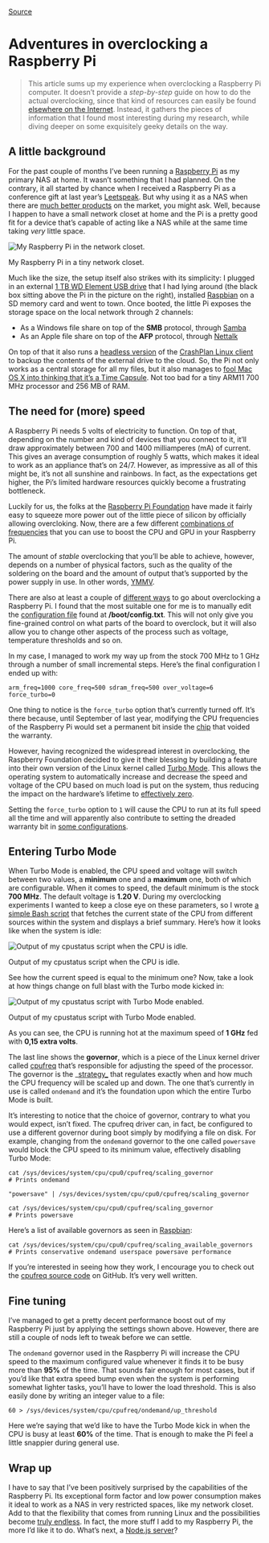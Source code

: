 [Source](http://megakemp.com/2013/02/26/adventures-in-overclocking-a-raspberry-pi/ "Permalink to Adventures in overclocking a Raspberry Pi")

# Adventures in overclocking a Raspberry Pi

> This article sums up my experience when overclocking a Raspberry Pi computer. It doesn’t provide a _step-by-step_ guide on how to do the actual overclocking, since that kind of resources can easily be found [elsewhere on the Internet][1]. Instead, it gathers the pieces of information that I found most interesting during my research, while diving deeper on some exquisitely geeky details on the way.

## A little background

For the past couple of months I’ve been running a [Raspberry Pi][2] as my primary NAS at home. It wasn’t something that I had planned. On the contrary, it all started by chance when I received a Raspberry Pi as a conference gift at last year’s [Leetspeak][3].
But why using it as a NAS when there are [much better products][4] on the market, you might ask. Well, because I happen to have a small network closet at home and the Pi is a pretty good fit for a device that’s capable of acting like a NAS while at the same time taking _very_ little space.

![My Raspberry Pi in the network closet.][5]

My Raspberry Pi in a tiny network closet.

Much like the size, the setup itself also strikes with its simplicity: I plugged in an external [1 TB WD Element USB drive][6] that I had lying around (the black box sitting above the Pi in the picture on the right), installed [Raspbian][7] on a SD memory card and went to town. Once booted, the little Pi exposes the storage space on the local network through 2 channels:

  * As a Windows file share on top of the **SMB** protocol, through [Samba][8]
  * As an Apple file share on top of the **AFP** protocol, through [Nettalk][9]

On top of that it also runs a [headless version][10] of the [CrashPlan Linux client][11] to backup the contents of the external drive to the cloud. So, the Pi not only works as a central storage for all my files, but it also manages to [fool Mac OS X into thinking that it’s a Time Capsule][12]. Not too bad for a tiny ARM11 700 MHz processor and 256 MB of RAM.

## The need for (more) speed

A Raspberry Pi needs 5 volts of electricity to function. On top of that, depending on the number and kind of devices that you connect to it, it’ll draw approximately between 700 and 1400 milliamperes (mA) of current. This gives an average consumption of roughly 5 watts, which makes it ideal to work as an appliance that’s on 24/7. However, as impressive as all of this might be, it’s not all sunshine and rainbows. In fact, as the expectations get higher, the Pi’s limited hardware resources quickly become a frustrating bottleneck.

Luckily for us, the folks at the [Raspberry Pi Foundation][13] have made it fairly easy to squeeze more power out of the little piece of silicon by officially allowing overcloking. Now, there are a few different [combinations of frequencies][14] that you can use to boost the CPU and GPU in your Raspberry Pi.

The amount of _stable_ overclocking that you’ll be able to achieve, however, depends on a number of physical factors, such as the quality of the soldering on the board and the amount of output that’s supported by the power supply in use. In other words, [YMMV][15].

There are also at least a couple of [different ways][16] to go about overclocking a Raspberry Pi. I found that the most suitable one for me is to manually edit the [configuration file][17] found at **/boot/config.txt**. This will not only give you fine-grained control on what parts of the board to overclock, but it will also allow you to change other aspects of the process such as voltage, temperature thresholds and so on.

In my case, I managed to work my way up from the stock 700 MHz to 1 GHz through a number of small incremental steps. Here’s the final configuration I ended up with:

`arm_freq=1000
core_freq=500
sdram_freq=500
over_voltage=6
force_turbo=0`

One thing to notice is the `force_turbo` option that’s currently turned off. It’s there because, until September of last year, modifying the CPU frequencies of the Raspberry Pi would set a permanent bit inside the [chip][18] that voided the warranty.

However, having recognized the widespread interest in overclocking, the Raspberry Foundation decided to give it their blessing by building a feature into their own version of the Linux kernel called [Turbo Mode][19]. This allows the operating system to automatically increase and decrease the speed and voltage of the CPU based on much load is put on the system, thus reducing the impact on the hardware’s lifetime to [effectively zero][19].

Setting the `force_turbo` option to `1` will cause the CPU to run at its full speed all the time and will apparently also contribute to setting the dreaded warranty bit in [some configurations][20].

## Entering Turbo Mode

When Turbo Mode is enabled, the CPU speed and voltage will switch between two values, a **minimum** one and a **maximum** one, both of which are configurable. When it comes to speed, the default minimum is the stock **700 MHz**. The default voltage is **1.20 V**. During my overclocking experiments I wanted to keep a close eye on these parameters, so I wrote [a simple Bash script][21] that fetches the current state of the CPU from different sources within the system and displays a brief summary. Here’s how it looks like when the system is idle:

![Output of my cpustatus script  when the CPU is idle.][22]

Output of my cpustatus script when the CPU is idle.

See how the current speed is equal to the minimum one? Now, take a look at how things change on full blast with the Turbo mode kicked in:

![Output of my cpustatus script with Turbo Mode enabled.][23]

Output of my cpustatus script with Turbo Mode enabled.

As you can see, the CPU is running hot at the maximum speed of **1 GHz** fed with **0,15 extra volts**.

The last line shows the **governor**, which is a piece of the Linux kernel driver called [cpufreq][24] that’s responsible for adjusting the speed of the processor. The governor is the _[strategy_][25] that regulates exactly when and how much the CPU frequency will be scaled up and down. The one that’s currently in use is called `ondemand` and it’s the foundation upon which the entire Turbo Mode is built.

It’s interesting to notice that the choice of governor, contrary to what you would expect, isn’t fixed. The cpufreq driver can, in fact, be configured to use a different governor during boot simply by modifying a file on disk. For example, changing from the `ondemand` governor to the one called `powersave` would block the CPU speed to its minimum value, effectively disabling Turbo Mode:



    cat /sys/devices/system/cpu/cpu0/cpufreq/scaling_governor
    # Prints ondemand

    "powersave" | /sys/devices/system/cpu/cpu0/cpufreq/scaling_governor

    cat /sys/devices/system/cpu/cpu0/cpufreq/scaling_governor
    # Prints powersave


Here’s a list of available governors as seen in [Raspbian][7]:



    cat /sys/devices/system/cpu/cpu0/cpufreq/scaling_available_governors
    # Prints conservative ondemand userspace powersave performance


If you’re interested in seeing how they work, I encourage you to check out the [cpufreq source code][26] on GitHub. It’s very well written.

## Fine tuning

I’ve managed to get a pretty decent performance boost out of my Raspberry Pi just by applying the settings shown above. However, there are still a couple of nods left to tweak before we can settle.

The `ondemand` governor used in the Raspberry Pi will increase the CPU speed to the maximum configured value whenever it finds it to be busy more than **95%** of the time. That sounds fair enough for most cases, but if you’d like that extra speed bump even when the system is performing somewhat lighter tasks, you’ll have to lower the load threshold. This is also easily done by writing an integer value to a file:



    60 > /sys/devices/system/cpu/cpufreq/ondemand/up_threshold


Here we’re saying that we’d like to have the Turbo Mode kick in when the CPU is busy at least **60%** of the time. That is enough to make the Pi feel a little snappier during general use.

## Wrap up

I have to say that I’ve been positively surprised by the capabilities of the Raspberry Pi. Its exceptional form factor and low power consumption makes it ideal to work as a NAS in very restricted spaces, like my network closet. Add to that the flexibility that comes from running Linux and the possibilities become [ truly endless][27]. In fact, the more stuff I add to my Raspberry Pi, the more I’d like it to do. What’s next, a [Node.js server][28]?

   [1]: http://lifehacker.com/5971395/overclock-your-raspberry-pi
   [2]: https://en.wikipedia.org/wiki/Raspberry_pi
   [3]: http://leetspeak.se
   [4]: http://www.synology.com/products
   [5]: http://megakemp.files.wordpress.com/2013/02/raspberrypi-closet.jpg?w=300&h=300
   [6]: http://www.wdc.com/en/products/products.aspx?id=470
   [7]: http://www.raspbian.org
   [8]: http://www.samba.org
   [9]: http://netatalk.sourceforge.net
   [10]: https://twitter.com/ecampidoglio/status/273913939996332032
   [11]: http://www.crashplan.com/consumer/download.html?os=Linux
   [12]: https://twitter.com/ecampidoglio/status/265176614315380736
   [13]: http://www.raspberrypi.org/about
   [14]: http://www.elinux.org/RPiconfig#Overclocking
   [15]: http://www.urbandictionary.com/define.php?term=YMMV
   [16]: http://www.jeremymorgan.com/tutorials/raspberry-pi/how-to-overclock-raspberry-pi/
   [17]: http://www.elinux.org/RPiconfig
   [18]: https://en.wikipedia.org/wiki/System_on_chip
   [19]: http://www.raspberrypi.org/archives/2008
   [20]: http://www.raspberrypi.org/phpBB3/viewtopic.php?p=176865#p176865
   [21]: https://gist.github.com/ecampidoglio/5009512
   [22]: http://megakemp.files.wordpress.com/2013/02/cpustatus-idle.png?w=300&h=113
   [23]: http://megakemp.files.wordpress.com/2013/02/cpustatus-load.png?w=300&h=113
   [24]: https://wiki.archlinux.org/index.php/CPU_Frequency_Scaling
   [25]: http://sourcemaking.com/design_patterns/strategy
   [26]: https://github.com/raspberrypi/linux/tree/rpi-3.6.y/drivers/cpufreq
   [27]: http://www.raspberrypi.org/phpBB3/viewtopic.php?f=36&t=14804
   [28]: http://jeelabs.org/2013/01/06/node-js-on-raspberry-pi
